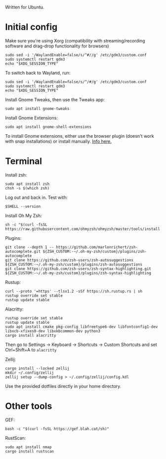 Written for Ubuntu.

# Initial config
Make sure you're using Xorg (compatibility with streaming/recording software and drag-drop functionality for browsers)
```
sudo sed -i '/WaylandEnable=false/s/^#//g' /etc/gdm3/custom.conf
sudo systemctl restart gdm3
echo "$XDG_SESSION_TYPE"
```

To switch back to Wayland, run:
```
sudo sed -i '/WaylandEnable=false/s/^/#/g' /etc/gdm3/custom.conf
sudo systemctl restart gdm3
echo "$XDG_SESSION_TYPE"
```

Install Gnome Tweaks, then use the Tweaks app:
```
sudo apt install gnome-tweaks
```

Install Gnome Extensions:
```
sudo apt install gnome-shell-extensions
```

To install Gnome extensions, either use the browser plugin (doesn't work with snap installations) or install manually. [Info here.](https://itsfoss.com/gnome-shell-extensions/)


# Terminal
Install zsh:
```
sudo apt install zsh
chsh -s $(which zsh)
```

Log out and back in. Test with:
```
$SHELL --version
```

Install Oh My Zsh:
```
sh -c "$(curl -fsSL https://raw.githubusercontent.com/ohmyzsh/ohmyzsh/master/tools/install.sh)"
```

Plugins:
```
git clone --depth 1 -- https://github.com/marlonrichert/zsh-autocomplete.git ${ZSH_CUSTOM:-~/.oh-my-zsh/custom}/plugins/zsh-autocomplete
git clone https://github.com/zsh-users/zsh-autosuggestions ${ZSH_CUSTOM:-~/.oh-my-zsh/custom}/plugins/zsh-autosuggestions
git clone https://github.com/zsh-users/zsh-syntax-highlighting.git ${ZSH_CUSTOM:-~/.oh-my-zsh/custom}/plugins/zsh-syntax-highlighting
```

Rustup:
```
curl --proto '=https' --tlsv1.2 -sSf https://sh.rustup.rs | sh
rustup override set stable
rustup update stable
```

Alacritty:
```
rustup override set stable
rustup update stable
sudo apt install cmake pkg-config libfreetype6-dev libfontconfig1-dev libxcb-xfixes0-dev libxkbcommon-dev python3
cargo install alacritty
```
Then go to Settings -> Keyboard -> Shortcuts -> Custom Shortcuts and set Ctrl+Shift+A to `alacritty`

Zellij:
```
cargo install --locked zellij
mkdir ~/.config/zellij
zellij setup --dump-config > ~/.config/zellij/config.kdl
```

Use the provided dotfiles directly in your home directory.

# Other tools
GEF:
```
bash -c "$(curl -fsSL https://gef.blah.cat/sh)"
```

RustScan:
```
sudo apt install nmap
cargo install rustscan
```
